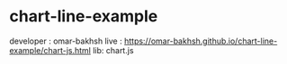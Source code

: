 # chart-line-example
developer : omar-bakhsh
live : https://omar-bakhsh.github.io/chart-line-example/chart-js.html 
lib: chart.js 
